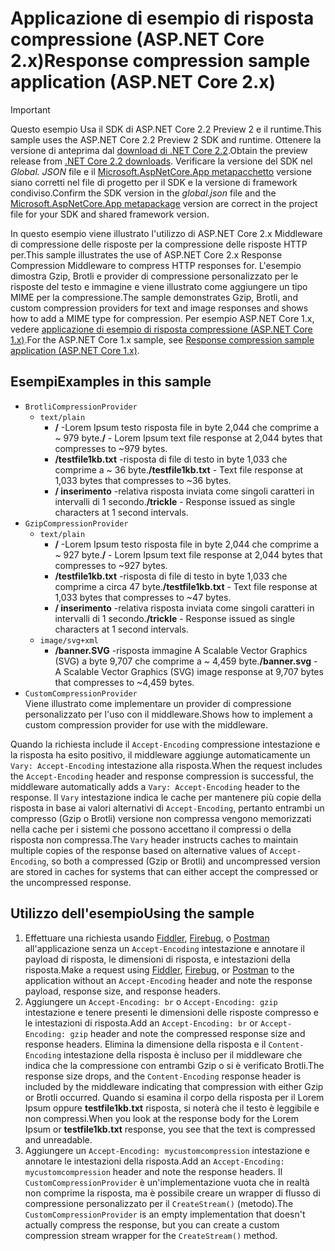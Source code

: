 # <a name="response-compression-sample-application-aspnet-core-2x"></a><span data-ttu-id="014f9-101">Applicazione di esempio di risposta compressione (ASP.NET Core 2.x)</span><span class="sxs-lookup"><span data-stu-id="014f9-101">Response compression sample application (ASP.NET Core 2.x)</span></span>

> [!IMPORTANT]
> <span data-ttu-id="014f9-102">Questo esempio Usa il SDK di ASP.NET Core 2.2 Preview 2 e il runtime.</span><span class="sxs-lookup"><span data-stu-id="014f9-102">This sample uses the ASP.NET Core 2.2 Preview 2 SDK and runtime.</span></span> <span data-ttu-id="014f9-103">Ottenere la versione di anteprima dal [download di .NET Core 2.2](https://www.microsoft.com/net/download/dotnet-core/2.2).</span><span class="sxs-lookup"><span data-stu-id="014f9-103">Obtain the preview release from [.NET Core 2.2 downloads](https://www.microsoft.com/net/download/dotnet-core/2.2).</span></span> <span data-ttu-id="014f9-104">Verificare la versione del SDK nel *Global. JSON* file e il [Microsoft.AspNetCore.App metapacchetto](xref:fundamentals/metapackage-app) versione siano corretti nel file di progetto per il SDK e la versione di framework condiviso.</span><span class="sxs-lookup"><span data-stu-id="014f9-104">Confirm the SDK version in the *global.json* file and the [Microsoft.AspNetCore.App metapackage](xref:fundamentals/metapackage-app) version are correct in the project file for your SDK and shared framework version.</span></span>

<span data-ttu-id="014f9-105">In questo esempio viene illustrato l'utilizzo di ASP.NET Core 2.x Middleware di compressione delle risposte per la compressione delle risposte HTTP per.</span><span class="sxs-lookup"><span data-stu-id="014f9-105">This sample illustrates the use of ASP.NET Core 2.x Response Compression Middleware to compress HTTP responses for.</span></span> <span data-ttu-id="014f9-106">L'esempio dimostra Gzip, Brotli e provider di compressione personalizzato per le risposte del testo e immagine e viene illustrato come aggiungere un tipo MIME per la compressione.</span><span class="sxs-lookup"><span data-stu-id="014f9-106">The sample demonstrates Gzip, Brotli, and custom compression providers for text and image responses and shows how to add a MIME type for compression.</span></span> <span data-ttu-id="014f9-107">Per esempio ASP.NET Core 1.x, vedere [applicazione di esempio di risposta compressione (ASP.NET Core 1.x)](https://github.com/aspnet/Docs/tree/master/aspnetcore/performance/response-compression/samples/1.x).</span><span class="sxs-lookup"><span data-stu-id="014f9-107">For the ASP.NET Core 1.x sample, see [Response compression sample application (ASP.NET Core 1.x)](https://github.com/aspnet/Docs/tree/master/aspnetcore/performance/response-compression/samples/1.x).</span></span>

## <a name="examples-in-this-sample"></a><span data-ttu-id="014f9-108">Esempi</span><span class="sxs-lookup"><span data-stu-id="014f9-108">Examples in this sample</span></span>

* `BrotliCompressionProvider`
  * `text/plain`
    * <span data-ttu-id="014f9-109">**/** -Lorem Ipsum testo risposta file in byte 2,044 che comprime a ~ 979 byte.</span><span class="sxs-lookup"><span data-stu-id="014f9-109">**/** - Lorem Ipsum text file response at 2,044 bytes that compresses to ~979 bytes.</span></span>
    * <span data-ttu-id="014f9-110">**/testfile1kb.txt** -risposta di file di testo in byte 1,033 che comprime a ~ 36 byte.</span><span class="sxs-lookup"><span data-stu-id="014f9-110">**/testfile1kb.txt** - Text file response at 1,033 bytes that compresses to ~36 bytes.</span></span>
    * <span data-ttu-id="014f9-111">**/ inserimento** -relativa risposta inviata come singoli caratteri in intervalli di 1 secondo.</span><span class="sxs-lookup"><span data-stu-id="014f9-111">**/trickle** - Response issued as single characters at 1 second intervals.</span></span>
* `GzipCompressionProvider`
  * `text/plain`
    * <span data-ttu-id="014f9-112">**/** -Lorem Ipsum testo risposta file in byte 2,044 che comprime a ~ 927 byte.</span><span class="sxs-lookup"><span data-stu-id="014f9-112">**/** - Lorem Ipsum text file response at 2,044 bytes that compresses to ~927 bytes.</span></span>
    * <span data-ttu-id="014f9-113">**/testfile1kb.txt** -risposta di file di testo in byte 1,033 che comprime a circa 47 byte.</span><span class="sxs-lookup"><span data-stu-id="014f9-113">**/testfile1kb.txt** - Text file response at 1,033 bytes that compresses to ~47 bytes.</span></span>
    * <span data-ttu-id="014f9-114">**/ inserimento** -relativa risposta inviata come singoli caratteri in intervalli di 1 secondo.</span><span class="sxs-lookup"><span data-stu-id="014f9-114">**/trickle** - Response issued as single characters at 1 second intervals.</span></span>
  * `image/svg+xml`
    * <span data-ttu-id="014f9-115">**/banner.SVG** -risposta immagine A Scalable Vector Graphics (SVG) a byte 9,707 che comprime a ~ 4,459 byte.</span><span class="sxs-lookup"><span data-stu-id="014f9-115">**/banner.svg** - A Scalable Vector Graphics (SVG) image response at 9,707 bytes that compresses to ~4,459 bytes.</span></span>
* `CustomCompressionProvider`<br><span data-ttu-id="014f9-116">Viene illustrato come implementare un provider di compressione personalizzato per l'uso con il middleware.</span><span class="sxs-lookup"><span data-stu-id="014f9-116">Shows how to implement a custom compression provider for use with the middleware.</span></span>

<span data-ttu-id="014f9-117">Quando la richiesta include il `Accept-Encoding` compressione intestazione e la risposta ha esito positivo, il middleware aggiunge automaticamente un `Vary: Accept-Encoding` intestazione alla risposta.</span><span class="sxs-lookup"><span data-stu-id="014f9-117">When the request includes the `Accept-Encoding` header and response compression is successful, the middleware automatically adds a `Vary: Accept-Encoding` header to the response.</span></span> <span data-ttu-id="014f9-118">Il `Vary` intestazione indica le cache per mantenere più copie della risposta in base ai valori alternativi di `Accept-Encoding`, pertanto entrambi un compresso (Gzip o Brotli) versione non compressa vengono memorizzati nella cache per i sistemi che possono accettano il compressi o della risposta non compressa.</span><span class="sxs-lookup"><span data-stu-id="014f9-118">The `Vary` header instructs caches to maintain multiple copies of the response based on alternative values of `Accept-Encoding`, so both a compressed (Gzip or Brotli) and uncompressed version are stored in caches for systems that can either accept the compressed or the uncompressed response.</span></span>

## <a name="using-the-sample"></a><span data-ttu-id="014f9-119">Utilizzo dell'esempio</span><span class="sxs-lookup"><span data-stu-id="014f9-119">Using the sample</span></span>

1. <span data-ttu-id="014f9-120">Effettuare una richiesta usando [Fiddler](http://www.telerik.com/fiddler), [Firebug](http://getfirebug.com/), o [Postman](https://www.getpostman.com/) all'applicazione senza un `Accept-Encoding` intestazione e annotare il payload di risposta, le dimensioni di risposta, e intestazioni della risposta.</span><span class="sxs-lookup"><span data-stu-id="014f9-120">Make a request using [Fiddler](http://www.telerik.com/fiddler), [Firebug](http://getfirebug.com/), or [Postman](https://www.getpostman.com/) to the application without an `Accept-Encoding` header and note the response payload, response size, and response headers.</span></span>
1. <span data-ttu-id="014f9-121">Aggiungere un `Accept-Encoding: br` o `Accept-Encoding: gzip` intestazione e tenere presenti le dimensioni delle risposte compresso e le intestazioni di risposta.</span><span class="sxs-lookup"><span data-stu-id="014f9-121">Add an `Accept-Encoding: br` or `Accept-Encoding: gzip` header and note the compressed response size and response headers.</span></span> <span data-ttu-id="014f9-122">Elimina la dimensione della risposta e il `Content-Encoding` intestazione della risposta è incluso per il middleware che indica che la compressione con entrambi Gzip o si è verificato Brotli.</span><span class="sxs-lookup"><span data-stu-id="014f9-122">The response size drops, and the `Content-Encoding` response header is included by the middleware indicating that compression with either Gzip or Brotli occurred.</span></span> <span data-ttu-id="014f9-123">Quando si esamina il corpo della risposta per il Lorem Ipsum oppure **testfile1kb.txt** risposta, si noterà che il testo è leggibile e non compressi.</span><span class="sxs-lookup"><span data-stu-id="014f9-123">When you look at the response body for the Lorem Ipsum or **testfile1kb.txt** response, you see that the text is compressed and unreadable.</span></span>
1. <span data-ttu-id="014f9-124">Aggiungere un `Accept-Encoding: mycustomcompression` intestazione e annotare le intestazioni della risposta.</span><span class="sxs-lookup"><span data-stu-id="014f9-124">Add an `Accept-Encoding: mycustomcompression` header and note the response headers.</span></span> <span data-ttu-id="014f9-125">Il `CustomCompressionProvider` è un'implementazione vuota che in realtà non comprime la risposta, ma è possibile creare un wrapper di flusso di compressione personalizzato per il `CreateStream()` (metodo).</span><span class="sxs-lookup"><span data-stu-id="014f9-125">The `CustomCompressionProvider` is an empty implementation that doesn't actually compress the response, but you can create a custom compression stream wrapper for the `CreateStream()` method.</span></span>
